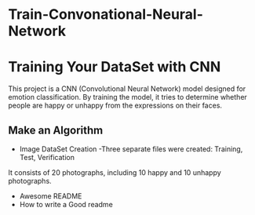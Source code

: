 # Train-Convonational-Neural-Network

# Training Your DataSet with CNN
This project is a CNN (Convolutional Neural Network) model designed for emotion classification. By training the model, it tries to determine whether people are happy or unhappy from the expressions on their faces.


## Make an Algorithm

 - Image DataSet Creation
-Three separate files were created: Training, Test, Verification

It consists of 20 photographs, including 10 happy and 10 unhappy photographs.
 - Awesome README
 - How to write a Good readme

